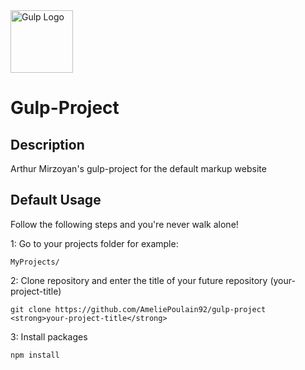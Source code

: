 <img src="https://worldvectorlogo.com/logos/gulp.svg" alt="Gulp Logo" width="100">

# Gulp-Project 
## Description
Arthur Mirzoyan's gulp-project for the default markup website

## Default Usage
Follow the following steps and you're never walk alone!

1: Go to your projects folder for example:
```
MyProjects/
```
2: Clone repository and enter the title of your future repository (your-project-title)
```
git clone https://github.com/AmeliePoulain92/gulp-project <strong>your-project-title</strong>
```
3: Install packages
```
npm install
```

